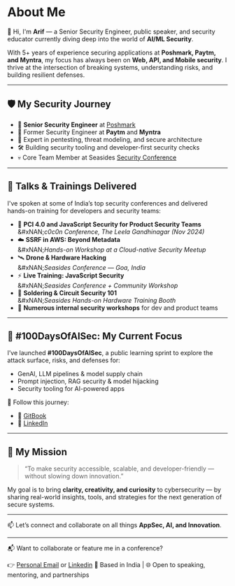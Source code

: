 # About Me

👋 Hi, I'm **Arif** — a Senior Security Engineer, public speaker, and security educator currently diving deep into the world of **AI/ML Security**.

With 5+ years of experience securing applications at **Poshmark, Paytm, and Myntra**, my focus has always been on **Web, API, and Mobile security**. I thrive at the intersection of breaking systems, understanding risks, and building resilient defenses.

***

## 🛡️ My Security Journey

* 🏢 **Senior Security Engineer** at [Poshmark](https://www.poshmark.com)
* 🔐 Former Security Engineer at **Paytm** and **Myntra**
* 🧪 Expert in pentesting, threat modeling, and secure architecture
* 🛠️ Building security tooling and developer-first security checks
* 💀 Core Team Member at Seasides [Security Conference](https://seasides.net/)

***

## 🎤 Talks & Trainings Delivered

I've spoken at some of India’s top security conferences and delivered hands-on training for developers and security teams:

* 🔐 **PCI 4.0 and JavaScript Security for Product Security Teams**\
  &#xNAN;_&#x63;0c0n Conference, The Leela Gandhinagar (Nov 2024)_
* ☁️ **SSRF in AWS: Beyond Metadata**\
  &#xNAN;_&#x48;ands-on Workshop at a Cloud-native Security Meetup_
* 🛰️ **Drone & Hardware Hacking**\
  &#xNAN;_&#x53;easides Conference — Goa, India_
* ⚡ **Live Training: JavaScript Security**\
  &#xNAN;_&#x53;easides Conference + Community Workshop_
* 🔌 **Soldering & Circuit Security 101**\
  &#xNAN;_&#x53;easides Hands-on Hardware Training Booth_
* 💬 **Numerous internal security workshops** for dev and product teams

***

## 🔬 #100DaysOfAISec: My Current Focus

I’ve launched **#100DaysOfAISec**, a public learning sprint to explore the attack surface, risks, and defenses for:

* GenAI, LLM pipelines & model supply chain
* Prompt injection, RAG security & model hijacking
* Security tooling for AI-powered apps

📍 Follow this journey:

* 📘 [GitBook](https://arif-playbook.gitbook.io/100-days-of-ai-sec)
* 💼 [LinkedIn](https://www.linkedin.com/in/mohd--arif/)

***

## 🎯 My Mission

> “To make security accessible, scalable, and developer-friendly — without slowing down innovation.”

My goal is to bring **clarity, creativity, and curiosity** to cybersecurity — by sharing real-world insights, tools, and strategies for the next generation of secure systems.

***

📫 Let’s connect and collaborate on all things **AppSec, AI, and Innovation**.

***

📬 Want to collaborate or feature me in a conference?

👉 [Personal Email](mailto:arif.infosec@gmail.com)  or [Linkedin](https://www.linkedin.com/in/mohd--arif/)
📍 Based in India | 🌐 Open to speaking, mentoring, and partnerships
